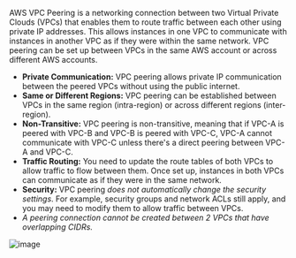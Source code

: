 AWS VPC Peering is a networking connection between two Virtual Private Clouds (VPCs) that enables them to route traffic between each other using private IP addresses. This allows instances in one VPC to communicate with instances in another VPC as if they were within the same network. VPC peering can be set up between VPCs in the same AWS account or across different AWS accounts.
- **Private Communication:** VPC peering allows private IP communication between the peered VPCs without using the public internet.
- **Same or Different Regions:** VPC peering can be established between VPCs in the same region (intra-region) or across different regions (inter-region).
- **Non-Transitive:** VPC peering is non-transitive, meaning that if VPC-A is peered with VPC-B and VPC-B is peered with VPC-C, VPC-A cannot communicate with VPC-C unless there's a direct peering between VPC-A and VPC-C.
- **Traffic Routing:** You need to update the route tables of both VPCs to allow traffic to flow between them. Once set up, instances in both VPCs can communicate as if they were in the same network.
- **Security:** VPC peering *does not automatically change the security settings*. For example, security groups and network ACLs still apply, and you may need to modify them to allow traffic between VPCs.
- *A peering connection cannot be created between 2 VPCs that have overlapping CIDRs.*

![image](https://github.com/user-attachments/assets/ee498cf3-6d59-487f-9c69-af73c5aec650)
